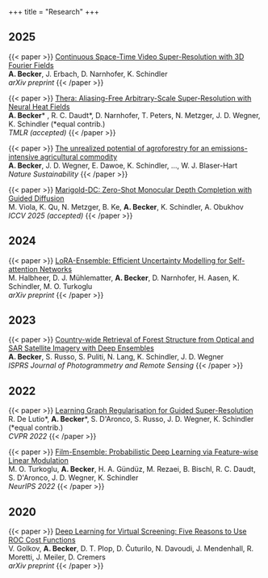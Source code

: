 +++
title = "Research"
+++

## 2025

{{< paper >}}
[Continuous Space-Time Video Super-Resolution with 3D Fourier Fields](https://v3vsr.github.io/)\
**A. Becker**, J. Erbach, D. Narnhofer, K. Schindler\
*arXiv preprint*
{{< /paper >}}

{{< paper >}}
[Thera: Aliasing-Free Arbitrary-Scale Super-Resolution with Neural Heat Fields](https://therasr.github.io/)\
**A. Becker*** , R. C. Daudt*, D. Narnhofer, T. Peters, N. Metzger, J. D. Wegner, K. Schindler (*equal contrib.)\
*TMLR (accepted)*
{{< /paper >}}

{{< paper >}}
[The unrealized potential of agroforestry for an emissions-intensive agricultural commodity](https://arxiv.org/abs/2410.20882)\
**A. Becker**, J. D. Wegner, E. Dawoe, K. Schindler, ..., W. J. Blaser-Hart\
*Nature Sustainability*
{{< /paper >}}

{{< paper >}}
[Marigold-DC: Zero-Shot Monocular Depth Completion with Guided Diffusion](https://arxiv.org/abs/2412.13389)\
M. Viola, K. Qu, N. Metzger, B. Ke, **A. Becker**, K. Schindler, A. Obukhov\
*ICCV 2025 (accepted)*
{{< /paper >}}

## 2024

{{< paper >}}
[LoRA-Ensemble: Efficient Uncertainty Modelling for Self-attention Networks](https://arxiv.org/abs/2405.14438)\
M. Halbheer, D. J. Mühlematter, **A. Becker**, D. Narnhofer, H. Aasen, K. Schindler, M. O. Turkoglu\
*arXiv preprint*
{{< /paper >}}

## 2023

{{< paper >}}
[Country-wide Retrieval of Forest Structure from Optical and SAR Satellite Imagery with Deep Ensembles](https://www.sciencedirect.com/science/article/pii/S0924271622003045)\
**A. Becker**, S. Russo, S. Puliti, N. Lang, K. Schindler, J. D. Wegner\
*ISPRS Journal of Photogrammetry and Remote Sensing*
{{< /paper >}}

## 2022

{{< paper >}}
[Learning Graph Regularisation for Guided Super-Resolution](https://openaccess.thecvf.com/content/CVPR2022/html/de_Lutio_Learning_Graph_Regularisation_for_Guided_Super-Resolution_CVPR_2022_paper.html)\
R. De Lutio*, **A. Becker***, S. D'Aronco, S. Russo, J. D. Wegner, K. Schindler (*equal contrib.)\
*CVPR 2022*
{{< /paper >}}

{{< paper >}}
[Film-Ensemble: Probabilistic Deep Learning via Feature-wise Linear Modulation](https://proceedings.neurips.cc/paper_files/paper/2022/hash/8bd31288ad8e9a31d519fdeede7ee47d-Abstract-Conference.html)\
M. O. Turkoglu, **A. Becker**, H. A. Gündüz, M. Rezaei, B. Bischl, R. C. Daudt, S. D'Aronco, J. D. Wegner, K. Schindler\
*NeurIPS 2022*
{{< /paper >}}

## 2020

{{< paper >}}
[Deep Learning for Virtual Screening: Five Reasons to Use ROC Cost Functions](https://arxiv.org/abs/2007.07029)\
V. Golkov, **A. Becker**, D. T. Plop, D. Čuturilo, N. Davoudi, J. Mendenhall, R. Moretti, J. Meiler, D. Cremers\
*arXiv preprint*
{{< /paper >}}
